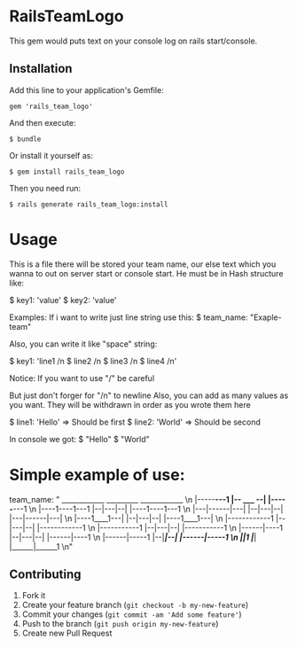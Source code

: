 # RailsTeamLogo

This gem would puts text on your console log on rails start/console.

## Installation

Add this line to your application's Gemfile:

    gem 'rails_team_logo'

And then execute:

    $ bundle

Or install it yourself as:

    $ gem install rails_team_logo

Then you need run:

    $ rails generate rails_team_logo:install

# Usage
 This is a file there will be stored your team name, our else text which you wanna to out
 on server start or console start. He must be in Hash structure like:

$  key1: 'value'
$  key2: 'value'

 Examples:
 If i want to write just line string use this:
$  team_name: "Exaple-team"

 Also, you can write it like "space" string:

$ key1: 'line1 /n
$        line2 /n
$        line3 /n
$        line4 /n'

 Notice: If you want to use "/" be careful

 But just don't forger for "/n" to newline
 Also, you can add as many values as you want.
 They will be withdrawn in order as you wrote them here

$ line1:  'Hello' => Should be first
$ line2:  'World' => Should be second

 In console we got:
$ "Hello"
$ "World"


# Simple example of use:
team_name: "  ____________      _________    ____________   \n
            |-----____---1   |-- ___ --|  |-----____---1    \n
            |----1----1---1  |--|---|--|  |----1----1---1   \n
            |---|------|---| |--|---|--|  |---|------|---|  \n
            |----1____1---|  |--|---|--|  |----1____1---|   \n
            |------------1   |--|---|--|  |------------1    \n
            |-----------1    |--|---|--|  |-----------1     \n
            |------|----1    |--|---|--|  |------|----1     \n
            |------|-----1   |--|___|--|  |------|-----1    \n
            |______|______1  |_________|  |______|______1   \n"



## Contributing

1. Fork it
2. Create your feature branch (`git checkout -b my-new-feature`)
3. Commit your changes (`git commit -am 'Add some feature'`)
4. Push to the branch (`git push origin my-new-feature`)
5. Create new Pull Request
